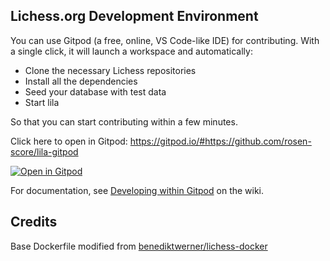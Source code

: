 ## Lichess.org Development Environment

You can use Gitpod (a free, online, VS Code-like IDE) for contributing. With a single click, it will launch a workspace and automatically:

- Clone the necessary Lichess repositories
- Install all the dependencies
- Seed your database with test data
- Start lila

So that you can start contributing within a few minutes.

Click here to open in Gitpod: https://gitpod.io/#https://github.com/rosen-score/lila-gitpod

[![Open in Gitpod](https://gitpod.io/button/open-in-gitpod.svg)](https://gitpod.io/#https://github.com/rosen-score/lila-gitpod)

For documentation, see [Developing within Gitpod](https://github.com/rosen-score/lila-gitpod/wiki/Developing-within-Gitpod) on the wiki.

## Credits

Base Dockerfile modified from [benediktwerner/lichess-docker](https://github.com/benediktwerner/lichess-docker)
